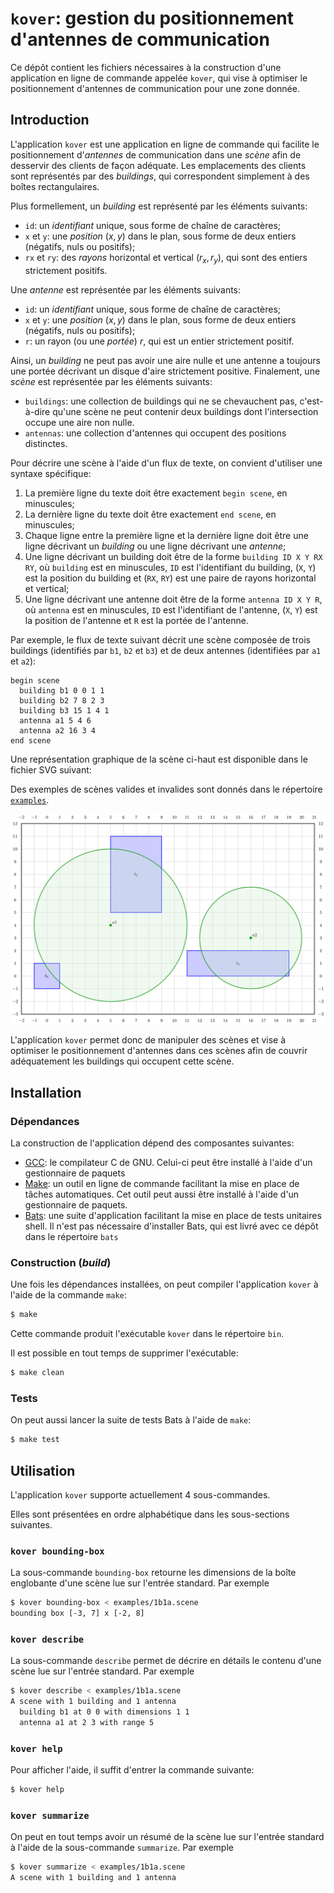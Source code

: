 # `kover`: gestion du positionnement d'antennes de communication

Ce dépôt contient les fichiers nécessaires à la construction d'une application
en ligne de commande appelée `kover`, qui vise à optimiser le positionnement
d'antennes de communication pour une zone donnée.

## Introduction

L'application `kover` est une application en ligne de commande qui facilite le
positionnement d'*antennes* de communication dans une *scène* afin de desservir
des clients de façon adéquate. Les emplacements des clients sont représentés
par des *buildings*, qui correspondent simplement à des boîtes rectangulaires.

Plus formellement, un *building* est représenté par les éléments suivants:

* `id`: un *identifiant* unique, sous forme de chaîne de caractères;
* `x` et `y`: une *position* $`(x,y)`$ dans le plan, sous forme de deux entiers
  (négatifs, nuls ou positifs);
* `rx` et `ry`: des *rayons* horizontal et vertical $`(r_x, r_y)`$, qui sont
  des entiers strictement positifs.

Une *antenne* est représentée par les éléments suivants:

* `id`: un *identifiant* unique, sous forme de chaîne de caractères;
* `x` et `y`: une *position* $`(x,y)`$ dans le plan, sous forme de deux entiers
  (négatifs, nuls ou positifs);
* `r`: un rayon (ou une *portée*) $`r`$, qui est un entier strictement
  positif.

Ainsi, un *building* ne peut pas avoir une aire nulle et une antenne a toujours
une portée décrivant un disque d'aire strictement positive. Finalement, une
*scène* est représentée par les éléments suivants:

* `buildings`: une collection de buildings qui ne se chevauchent pas,
  c'est-à-dire qu'une scène ne peut contenir deux buildings dont l'intersection
  occupe une aire non nulle.
* `antennas`: une collection d'antennes qui occupent des positions distinctes.

Pour décrire une scène à l'aide d'un flux de texte, on convient d'utiliser une
syntaxe spécifique:

1. La première ligne du texte doit être exactement `begin scene`, en minuscules;
2. La dernière ligne du texte doit être exactement `end scene`, en minuscules;
3. Chaque ligne entre la première ligne et la dernière ligne doit être une
   ligne décrivant un *building* ou une ligne décrivant une *antenne*;
4. Une ligne décrivant un building doit être de la forme `building ID X Y RX
   RY`, où `building` est en minuscules, `ID` est l'identifiant du building,
   (`X`, `Y`) est la position du building et (`RX`, `RY`) est une paire de
   rayons horizontal et vertical;
5. Une ligne décrivant une antenne doit être de la forme `antenna ID X Y R`, où
   `antenna` est en minuscules, `ID` est l'identifiant de l'antenne,
   (`X`, `Y`) est la position de l'antenne et `R` est la portée de l'antenne.

Par exemple, le flux de texte suivant décrit une scène composée de trois
buildings (identifiés par `b1`, `b2` et `b3`) et de deux antennes (identifiées
par `a1` et `a2`):

```
begin scene
  building b1 0 0 1 1
  building b2 7 8 2 3
  building b3 15 1 4 1
  antenna a1 5 4 6
  antenna a2 16 3 4
end scene
```

Une représentation graphique de la scène ci-haut est disponible dans le fichier
SVG suivant:

Des exemples de scènes valides et invalides sont donnés dans le répertoire
[`examples`](examples).

![Une scène de 3 buildings et 2 antennes](doc/scene.svg)

L'application `kover` permet donc de manipuler des scènes et vise à optimiser
le positionnement d'antennes dans ces scènes afin de couvrir adéquatement les
buildings qui occupent cette scène.

## Installation

### Dépendances

La construction de l'application dépend des composantes suivantes:

* [GCC](https://gcc.gnu.org/): le compilateur C de GNU. Celui-ci peut être
  installé à l'aide d'un gestionnaire de paquets
* [Make](https://www.gnu.org/software/make/): un outil en ligne de commande
  facilitant la mise en place de tâches automatiques. Cet outil peut aussi être
  installé à l'aide d'un gestionnaire
  de paquets.
* [Bats](https://github.com/bats-core/bats-core): une suite d'application
  facilitant la mise en place de tests unitaires shell. Il n'est pas nécessaire
  d'installer Bats, qui est livré avec ce dépôt dans le répertoire `bats`

### Construction (*build*)

Une fois les dépendances installées, on peut compiler l'application `kover`
à l'aide de la commande `make`:

```sh
$ make
```

Cette commande produit l'exécutable `kover` dans le répertoire `bin`.

Il est possible en tout temps de supprimer l'exécutable:

```sh
$ make clean
```

### Tests

On peut aussi lancer la suite de tests Bats à l'aide de `make`:

```sh
$ make test
```

## Utilisation

L'application `kover` supporte actuellement 4 sous-commandes.

Elles sont présentées en ordre alphabétique dans les sous-sections suivantes.

### `kover bounding-box`

La sous-commande `bounding-box` retourne les dimensions de la boîte englobante
d'une scène lue sur l'entrée standard. Par exemple

```sh
$ kover bounding-box < examples/1b1a.scene
bounding box [-3, 7] x [-2, 8]
```

### `kover describe`

La sous-commande `describe` permet de décrire en détails le contenu d'une scène
lue sur l'entrée standard. Par exemple

```sh
$ kover describe < examples/1b1a.scene
A scene with 1 building and 1 antenna
  building b1 at 0 0 with dimensions 1 1
  antenna a1 at 2 3 with range 5
```

### `kover help`

Pour afficher l'aide, il suffit d'entrer la commande suivante:

```sh
$ kover help
```

### `kover summarize`

On peut en tout temps avoir un résumé de la scène lue sur l'entrée standard
à l'aide de la sous-commande `summarize`. Par exemple

```sh
$ kover summarize < examples/1b1a.scene
A scene with 1 building and 1 antenna
```
